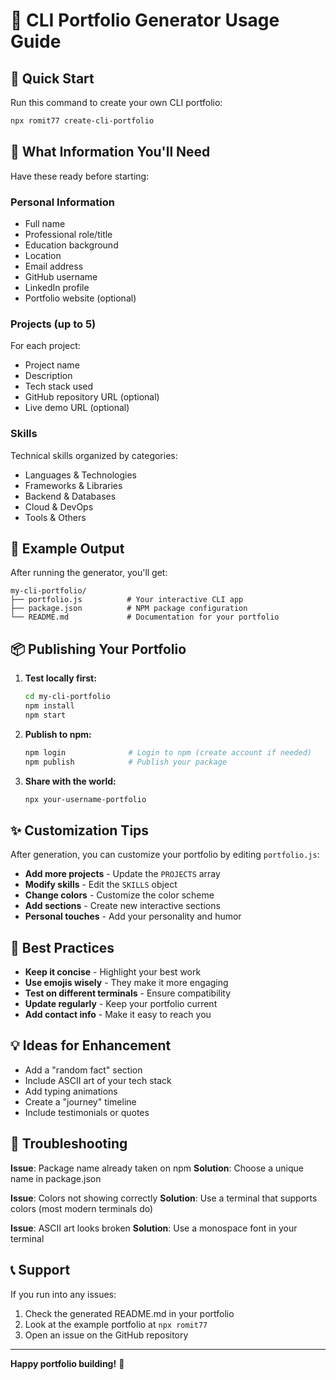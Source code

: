 # 🎯 CLI Portfolio Generator Usage Guide

## 🚀 Quick Start

Run this command to create your own CLI portfolio:

```bash
npx romit77 create-cli-portfolio
```

## 📝 What Information You'll Need

Have these ready before starting:

### Personal Information

- Full name
- Professional role/title
- Education background
- Location
- Email address
- GitHub username
- LinkedIn profile
- Portfolio website (optional)

### Projects (up to 5)

For each project:

- Project name
- Description
- Tech stack used
- GitHub repository URL (optional)
- Live demo URL (optional)

### Skills

Technical skills organized by categories:

- Languages & Technologies
- Frameworks & Libraries
- Backend & Databases
- Cloud & DevOps
- Tools & Others

## 🎨 Example Output

After running the generator, you'll get:

```
my-cli-portfolio/
├── portfolio.js          # Your interactive CLI app
├── package.json          # NPM package configuration
└── README.md             # Documentation for your portfolio
```

## 📦 Publishing Your Portfolio

1. **Test locally first:**

   ```bash
   cd my-cli-portfolio
   npm install
   npm start
   ```

2. **Publish to npm:**

   ```bash
   npm login              # Login to npm (create account if needed)
   npm publish            # Publish your package
   ```

3. **Share with the world:**
   ```bash
   npx your-username-portfolio
   ```

## ✨ Customization Tips

After generation, you can customize your portfolio by editing `portfolio.js`:

- **Add more projects** - Update the `PROJECTS` array
- **Modify skills** - Edit the `SKILLS` object
- **Change colors** - Customize the color scheme
- **Add sections** - Create new interactive sections
- **Personal touches** - Add your personality and humor

## 🎯 Best Practices

- **Keep it concise** - Highlight your best work
- **Use emojis wisely** - They make it more engaging
- **Test on different terminals** - Ensure compatibility
- **Update regularly** - Keep your portfolio current
- **Add contact info** - Make it easy to reach you

## 💡 Ideas for Enhancement

- Add a "random fact" section
- Include ASCII art of your tech stack
- Add typing animations
- Create a "journey" timeline
- Include testimonials or quotes

## 🔧 Troubleshooting

**Issue**: Package name already taken on npm
**Solution**: Choose a unique name in package.json

**Issue**: Colors not showing correctly
**Solution**: Use a terminal that supports colors (most modern terminals do)

**Issue**: ASCII art looks broken
**Solution**: Use a monospace font in your terminal

## 📞 Support

If you run into any issues:

1. Check the generated README.md in your portfolio
2. Look at the example portfolio at `npx romit77`
3. Open an issue on the GitHub repository

---

**Happy portfolio building!** 🚀
